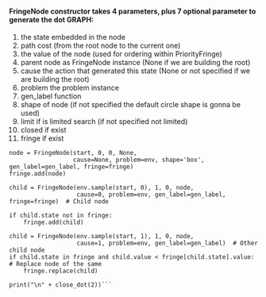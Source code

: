 #### FringeNode constructor takes 4 parameters, plus 7 optional parameter to generate the dot GRAPH:
1. the state embedded in the node
2. path cost (from the root node to the current one)
3. the value of the node (used for ordering within PriorityFringe)
4. parent node as FringeNode instance (None if we are building the root) 
5. cause the action that generated this state (None or not specified if we are building the root) 
6. problem the problem instance  
7. gen_label function 
8. shape of node (if not specified the default circle shape is gonna be used) 
9. limit if is limited search (if not specified not limited)
10. closed if exist
11. fringe if exist

```
node = FringeNode(start, 0, 0, None,
                  cause=None, problem=env, shape='box', gen_label=gen_label, fringe=fringe)
fringe.add(node)

child = FringeNode(env.sample(start, 0), 1, 0, node,
                   cause=0, problem=env, gen_label=gen_label, fringe=fringe)  # Child node

if child.state not in fringe:
    fringe.add(child)

child = FringeNode(env.sample(start, 1), 1, 0, node,
                   cause=1, problem=env, gen_label=gen_label)  # Other child node
if child.state in fringe and child.value < fringe[child.state].value:  # Replace node of the same
    fringe.replace(child)

print("\n" + close_dot(2))```
